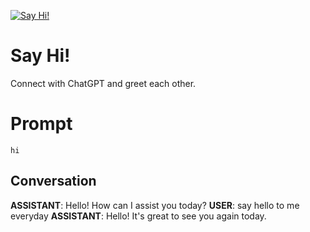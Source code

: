 
[![Say Hi!](https://flow-prompt-covers.s3.us-west-1.amazonaws.com/icon/futuristic/futu_1.png)]()
# Say Hi! 
Connect with ChatGPT and greet each other.

# Prompt

```
hi
```

## Conversation

**ASSISTANT**: Hello! How can I assist you today?
**USER**: say hello to me everyday
**ASSISTANT**: Hello! It's great to see you again today.



